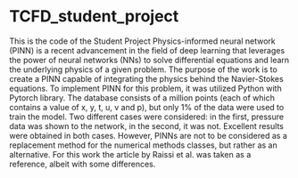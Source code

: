 # TCFD_student_project
This is the code of the Student Project
Physics-informed neural network (PINN) is a recent advancement in the field of deep learning that leverages the power of neural networks (NNs) to solve differential equations 
and learn the underlying physics of a given problem. The purpose of the work is to create a PINN capable of integrating the physics behind the Navier-Stokes equations. To implement PINN for this problem, it was utilized Python with Pytorch library. The database consists of a million points (each of which contains a value of x, y, t, u, v and p), but only 1% of the data were used to train the model. Two different cases were considered: in the first, pressure data was shown to the network, in the second, it was not. Excellent results were obtained in both cases. However, PINNs are not to be considered as a replacement method for the numerical methods classes, but rather as an alternative. 
For this work the article by Raissi et al. was taken as a reference, albeit with some differences.
